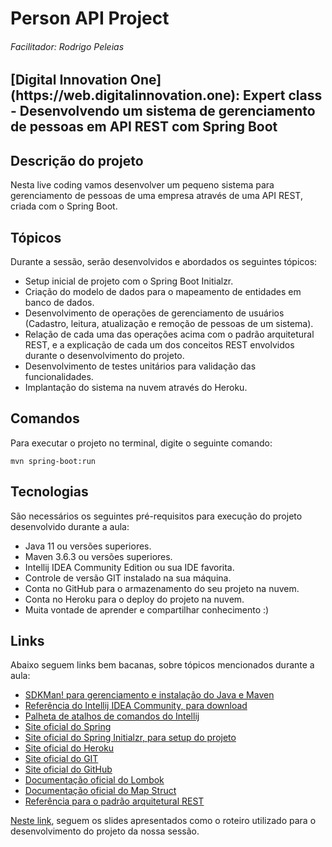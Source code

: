 <h1>Person API Project</h1>
<h6>Facilitador: Rodrigo Peleias</h6>

<h2>[Digital Innovation One](https://web.digitalinnovation.one): Expert class - Desenvolvendo um sistema de gerenciamento de pessoas em API REST com Spring Boot</h2>

<h2>Descrição do projeto</h2>

Nesta live coding vamos desenvolver um pequeno sistema para gerenciamento de pessoas de uma empresa através de uma API REST, criada com o Spring Boot.

<h2>Tópicos</h2>

Durante a sessão, serão desenvolvidos e abordados os seguintes tópicos:

* Setup inicial de projeto com o Spring Boot Initialzr.
* Criação do modelo de dados para o mapeamento de entidades em banco de dados.
* Desenvolvimento de operações de gerenciamento de usuários (Cadastro, leitura, atualização e remoção de pessoas de um sistema).
* Relação de cada uma das operações acima com o padrão arquitetural REST, e a explicação de cada um dos conceitos REST envolvidos durante o desenvolvimento do projeto.
* Desenvolvimento de testes unitários para validação das funcionalidades.
* Implantação do sistema na nuvem através do Heroku.

<h2>Comandos</h2>

Para executar o projeto no terminal, digite o seguinte comando:

```shell script
mvn spring-boot:run
```

<h2>Tecnologias</h2>

São necessários os seguintes pré-requisitos para execução do projeto desenvolvido durante a aula:

* Java 11 ou versões superiores.
* Maven 3.6.3 ou versões superiores.
* Intellij IDEA Community Edition ou sua IDE favorita.
* Controle de versão GIT instalado na sua máquina.
* Conta no GitHub para o armazenamento do seu projeto na nuvem.
* Conta no Heroku para o deploy do projeto na nuvem.
* Muita vontade de aprender e compartilhar conhecimento :)

<h2>Links</h2>

Abaixo seguem links bem bacanas, sobre tópicos mencionados durante a aula:

* [SDKMan! para gerenciamento e instalação do Java e Maven](https://sdkman.io)
* [Referência do Intellij IDEA Community, para download](https://www.jetbrains.com/idea/download)
* [Palheta de atalhos de comandos do Intellij](https://resources.jetbrains.com/storage/products/intellij-idea/docs/IntelliJIDEA_ReferenceCard.pdf)
* [Site oficial do Spring](https://spring.io/)
* [Site oficial do Spring Initialzr, para setup do projeto](https://start.spring.io/)
* [Site oficial do Heroku](https://www.heroku.com/)
* [Site oficial do GIT](https://git-scm.com/)
* [Site oficial do GitHub](http://github.com/)
* [Documentação oficial do Lombok](https://projectlombok.org/)
* [Documentação oficial do Map Struct](https://mapstruct.org/)
* [Referência para o padrão arquitetural REST](https://restfulapi.net/)

[Neste link](https://drive.google.com/file/d/1crVPOVl6ok2HeYjh3fjQuGQn2lDZVHrn/view?usp=sharing), seguem os slides apresentados como o roteiro utilizado para o desenvolvimento do projeto da nossa sessão.
